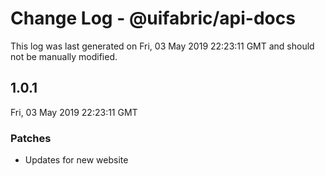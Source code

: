 # Change Log - @uifabric/api-docs

This log was last generated on Fri, 03 May 2019 22:23:11 GMT and should not be manually modified.

## 1.0.1
Fri, 03 May 2019 22:23:11 GMT

### Patches

- Updates for new website

